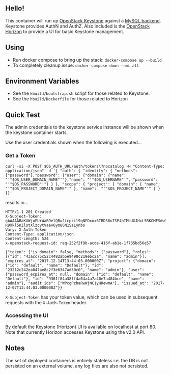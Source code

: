 ## Hello!

This container will run up [OpenStack Keystone](https://docs.openstack.org/keystone/latest/) against a [MySQL backend](https://hub.docker.com/_/mysql/). Keystone provides AuthN and AuthZ. Also included is the [OpenStack Horizon](https://docs.openstack.org/horizon/latest/) to provide a UI for basic Keystone management.

## Using

* Run docker compose to bring up the stack: `docker-compose up --build`
* To completely cleanup issue: `docker-compose down —rmi all`

## Environment Variables

* See the `kbuild/bootstrap.sh` script for those related to Keystone.
* See the `hbuild/Dockerfile` for those related to Horizon

## Quick Test

The admin credentials to the keystone service instance will be shown when the keystone container starts.

Use the user credentials shown when the following is executed...

### Get a Token

```
curl -si -X POST $OS_AUTH_URL/auth/tokens\?nocatalog -H "Content-Type: application/json" -d '{ "auth": { "identity": { "methods": ["password"],"password": {"user": {"domain": {"name": "'"$OS_USER_DOMAIN_NAME"'"},"name": "'"$OS_USERNAME"'", "password": "'"$OS_PASSWORD"'"} } }, "scope": { "project": { "domain": { "name": "'"$OS_PROJECT_DOMAIN_NAME"'" }, "name":  "'"$OS_PROJECT_NAME"'" } } }}'
```

results in...

```
HTTP/1.1 201 Created
X-Subject-Token: gAAAAABaKUWjuFUrWaB9elQBwJLcpzil9qNFDxux6TRDS6u7SP4hIMbUGJHxL5RKOMFSdwlMtdJDZe0eE6JBC5tZQPFWrLCm3lVa1Z8j2tpFD9Dpnrtou8M1LqJw45z2Cy7nJqEWhyBTGvxPpeV-R9Xkl5nZlstXlzcytVaev6ym86N1SaLynbs
Vary: X-Auth-Token
Content-Type: application/json
Content-Length: 524
x-openstack-request-id: req-252f2f9b-acde-416f-ab1e-1f735bd56e57

{"token": {"is_domain": false, "methods": ["password"], "roles": [{"id": "43acc75c52c4482ab5e9490c219ebc2a", "name": "admin"}], "expires_at": "2017-12-14T13:44:03.000000Z", "project": {"domain": {"id": "default", "name": "Default"}, "id": "23212c242ea047ae8c2f3e6347ad30c0", "name": "admin"}, "user": {"password_expires_at": null, "domain": {"id": "default", "name": "Default"}, "id": "9361f84a38ff4a04a4a7a40e7a484bce", "name": "admin"}, "audit_ids": ["WPcgPzhaRwWjNC1yHRewmA"], "issued_at": "2017-12-07T13:44:03.000000Z"}}
```

`X-Subject-Token` has your token value, which can be used in subsequent requests with the `X-Auth-Token` header.

### Accessing the UI

By default the Keystone (Horizon) UI is available on localhost at port 80. Note that currently Horizon accesses Keystone using the v2.0 API.

## Notes

The set of deployed containers is entirely stateless i.e. the DB is not persisted on an external volume, any log files are also not persisted.